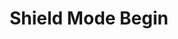 ---
title: Shield Mode Begin
description: Trigger for when a Twitch Shield Mode Begins
version: 0.1.15
twitchService: EventSub
variables:
  - name: startedAt
    type: DateTime
    description: The timestamp that shield mode was activated
    value: 8/4/2023 10:56:06 AM
---
